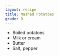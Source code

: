 ```yaml
---
layout: recipe
title: Mashed Potatoes
grade: D
---
```

<!-- stub -->
- Boiled potatoes
- Milk or cream
- Butter
- Salt, pepper
<!-- endstub -->
